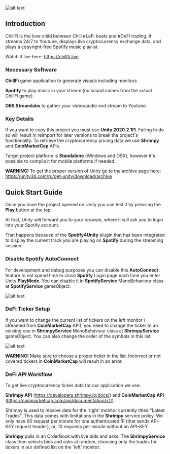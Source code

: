 
![alt text](https://github.com/ssemino/ChillFi/blob/main/Assets/Resources/README/readme00.png)
 
 ## Introduction
 
ChillFi is the love child between Chill #LoFi beats and #DeFi trading. It streams 24/7 to Youtube, displays live cryptocurrency exchange data, and plays a copyright-free Spotify music playlist.

Watch it live here: https://chillfi.live

### Necessary Software

**ChillFi** game application to generate visuals including monitors

**Spotify** to play music in your stream (no sound comes from the actual ChillFi game)

**OBS Streamlabs** to gather your video/audio and stream to Youtube.

 ### Key Details
 
 If you want to copy this project you must use **Unity 2020.2.1f1**. Failing to do so will result in reimport for later versions to break the project's functionality.
 To retrieve the cryptocurrency pricing data we use **Shrimpy** and **CoinMarketCap** APIs.
 
 Target project platform is **Standalone** (Windows and OSX), however it's possible to compile it for mobile platforms if needed.
 
 **WARNING!**
 To get the proper version of Unity go to the archive page here: https://unity3d.com/ru/get-unity/download/archive
 
 ## Quick Start Guide
 
 Once you have the project opened on Unity you can test it by pressing the **Play** button at the top.
 
 At first, Unity will forward you to your browser, where it will ask you to login into your Spotify account.
 
 That happens because of the **Spotify4Unity** plugin that has been integrated to display the current track you are playing on **Spotify** during the streaming session.

### Disable Spotify AutoConnect
For development and debug purposes you can disable this **AutoConnect** feature to not spend time to close **Spotify** Login page each time you enter Unity **PlayMode**.
You can disable it in **SpotifyService** MonoBehaviour class at **SpotifyService** gameObject.

![alt text](https://github.com/ssemino/ChillFi/blob/main/Assets/Resources/README/readme01.png)

### DeFi Ticker Setup

If you want to change the current list of tickers on the left monitor ( streamed from **CoinMarketCap** API), you need to change the ticker to an existing one in **ShrimpyService** MonoBehaviour class at **ShrimpyService** gameObject. You can also change the order of the symbols in this list.

![alt text](https://github.com/ssemino/ChillFi/blob/main/Assets/Resources/README/readme02.png)

**WARNING!** Make sure to choose a proper ticker in the list. Incorrect or not covered tickers in **CoinMarketCap** will result in an error.

### DeFi API Workflow

To get live cryptocurrency ticker data for our application we use: 

**Shrimpy API** (https://developers.shrimpy.io/docs/) and 
**CoinMarketCap API** (https://coinmarketcap.com/api/documentation/v1/).

Shrimpy is used to receive data for the 'right' monitor currently titled "Latest Trades". This data comes with limitations in the **Shrimpy** service policy. We only have 60 request per minute for one authenticated IP (that sends API-KEY request header), or, 10 requests per minute without an API-KEY.

**Shrimpy** pulls in an OrderBook with live bids and asks. The **ShrimpyService** class then selects bids and asks at random, choosing only the trades for tickers in our defined list on the 'left' monitor. 
